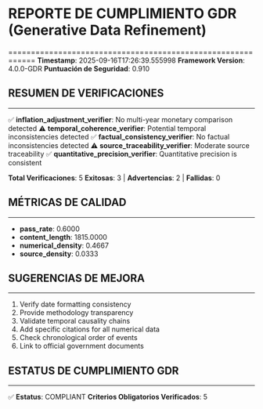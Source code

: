 # REPORTE DE CUMPLIMIENTO GDR (Generative Data Refinement)
============================================================
**Timestamp**: 2025-09-16T17:26:39.555998
**Framework Version**: 4.0.0-GDR
**Puntuación de Seguridad**: 0.910

## RESUMEN DE VERIFICACIONES
------------------------------
✅ **inflation_adjustment_verifier**: No multi-year monetary comparison detected
⚠️ **temporal_coherence_verifier**: Potential temporal inconsistencies detected
✅ **factual_consistency_verifier**: No factual inconsistencies detected
⚠️ **source_traceability_verifier**: Moderate source traceability
✅ **quantitative_precision_verifier**: Quantitative precision is consistent

**Total Verificaciones**: 5
**Exitosas**: 3 | **Advertencias**: 2 | **Fallidas**: 0

## MÉTRICAS DE CALIDAD
--------------------
- **pass_rate**: 0.6000
- **content_length**: 1815.0000
- **numerical_density**: 0.4667
- **source_density**: 0.0333

## SUGERENCIAS DE MEJORA
-------------------------
1. Verify date formatting consistency
2. Provide methodology transparency
3. Validate temporal causality chains
4. Add specific citations for all numerical data
5. Check chronological order of events
6. Link to official government documents

## ESTATUS DE CUMPLIMIENTO GDR
--------------------------------
✅ **Estatus**: COMPLIANT
**Criterios Obligatorios Verificados**: 5
